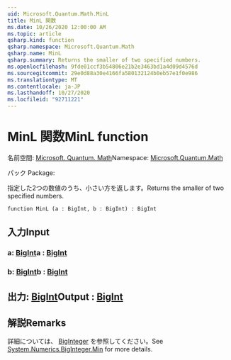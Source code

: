 ```yaml
---
uid: Microsoft.Quantum.Math.MinL
title: MinL 関数
ms.date: 10/26/2020 12:00:00 AM
ms.topic: article
qsharp.kind: function
qsharp.namespace: Microsoft.Quantum.Math
qsharp.name: MinL
qsharp.summary: Returns the smaller of two specified numbers.
ms.openlocfilehash: 9fde01ccf3b54806e21b2e3463bd1a4d09d4576d
ms.sourcegitcommit: 29e0d88a30e4166fa580132124b0eb57e1f0e986
ms.translationtype: MT
ms.contentlocale: ja-JP
ms.lasthandoff: 10/27/2020
ms.locfileid: "92711221"
---
```

# <a name="minl-function"></a><span data-ttu-id="91731-102">MinL 関数</span><span class="sxs-lookup"><span data-stu-id="91731-102">MinL function</span></span>

<span data-ttu-id="91731-103">名前空間: [Microsoft. Quantum. Math](xref:Microsoft.Quantum.Math)</span><span class="sxs-lookup"><span data-stu-id="91731-103">Namespace: [Microsoft.Quantum.Math](xref:Microsoft.Quantum.Math)</span></span>

<span data-ttu-id="91731-104">パック [](https://nuget.org/packages/)</span><span class="sxs-lookup"><span data-stu-id="91731-104">Package: [](https://nuget.org/packages/)</span></span>


<span data-ttu-id="91731-105">指定した2つの数値のうち、小さい方を返します。</span><span class="sxs-lookup"><span data-stu-id="91731-105">Returns the smaller of two specified numbers.</span></span>

```qsharp
function MinL (a : BigInt, b : BigInt) : BigInt
```


## <a name="input"></a><span data-ttu-id="91731-106">入力</span><span class="sxs-lookup"><span data-stu-id="91731-106">Input</span></span>

### <a name="a--bigint"></a><span data-ttu-id="91731-107">a: [BigInt](xref:microsoft.quantum.lang-ref.bigint)</span><span class="sxs-lookup"><span data-stu-id="91731-107">a : [BigInt](xref:microsoft.quantum.lang-ref.bigint)</span></span>




### <a name="b--bigint"></a><span data-ttu-id="91731-108">b: [BigInt](xref:microsoft.quantum.lang-ref.bigint)</span><span class="sxs-lookup"><span data-stu-id="91731-108">b : [BigInt](xref:microsoft.quantum.lang-ref.bigint)</span></span>





## <a name="output--bigint"></a><span data-ttu-id="91731-109">出力: [BigInt](xref:microsoft.quantum.lang-ref.bigint)</span><span class="sxs-lookup"><span data-stu-id="91731-109">Output : [BigInt](xref:microsoft.quantum.lang-ref.bigint)</span></span>



## <a name="remarks"></a><span data-ttu-id="91731-110">解説</span><span class="sxs-lookup"><span data-stu-id="91731-110">Remarks</span></span>

<span data-ttu-id="91731-111">詳細については、 [BigInteger](https://docs.microsoft.com/dotnet/api/system.numerics.biginteger.min) を参照してください。</span><span class="sxs-lookup"><span data-stu-id="91731-111">See [System.Numerics.BigInteger.Min](https://docs.microsoft.com/dotnet/api/system.numerics.biginteger.min) for more details.</span></span>